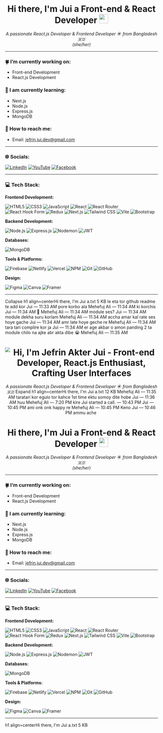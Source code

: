 


<h1 align="center">Hi there, I'm Jui a Front-end & React Developer <img src="https://raw.githubusercontent.com/MartinHeinz/MartinHeinz/master/wave.gif" width="30px"></h1>

<p align="center">
  <em>A passionate React.js Developer & Frontend Developer ☀️ from Bangladesh 🇧🇩</em>
  <br />
  <em>(she/her)</em>
</p>

---

### 🍀 I’m currently working on:
- Front-end Development
- React.js Development

### 🍁 I am currently learning:
- Next.js
- Node.js
- Express.js
- MongoDB

### 💌 How to reach me:
- Email: <a href="mailto:jefrin.jui.dev@gmail.com">jefrin.jui.dev@gmail.com</a>

---

### 🌐 Socials:
<p align="left">
  <a href="YOUR_LINKEDIN_PROFILE_URL_HERE" target="_blank"><img src="https://img.shields.io/badge/LinkedIn-0A66C2?style=flat-square&logo=linkedin&logoColor=white" alt="LinkedIn"></a>
  <a href="YOUR_YOUTUBE_CHANNEL_URL_HERE" target="_blank"><img src="https://img.shields.io/badge/YouTube-FF0000?style=flat-square&logo=youtube&logoColor=white" alt="YouTube"></a>
  <a href="https://www.facebook.com/profile.php?id=10007398146084" target="_blank"><img src="https://img.shields.io/badge/Facebook-1877F2?style=flat-square&logo=facebook&logoColor=white" alt="Facebook"></a>
  </p>

---

### 💻 Tech Stack:

<div align="left">

  **Frontend Development:**
  <p>
    <img src="https://img.shields.io/badge/HTML5-%23E34F26.svg?style=flat-square&logo=html5&logoColor=white" alt="HTML5"/>
    <img src="https://img.shields.io/badge/CSS3-%231572B6.svg?style=flat-square&logo=css3&logoColor=white" alt="CSS3"/>
    <img src="https://img.shields.io/badge/JavaScript-%23F7DF1E.svg?style=flat-square&logo=javascript&logoColor=black" alt="JavaScript"/>
    <img src="https://img.shields.io/badge/React-%2361DAFB.svg?style=flat-square&logo=react&logoColor=black" alt="React"/>
    <img src="https://img.shields.io/badge/React_Router-%23CA4245.svg?style=flat-square&logo=reactrouter&logoColor=white" alt="React Router"/>
    <img src="https://img.shields.io/badge/React_Hook_Form-%23EC5990.svg?style=flat-square&logo=reacthookform&logoColor=white" alt="React Hook Form"/>
    <img src="https://img.shields.io/badge/Redux-%23764ABC.svg?style=flat-square&logo=redux&logoColor=white" alt="Redux"/>
    <img src="https://img.shields.io/badge/Next.js-%23000000.svg?style=flat-square&logo=next.js&logoColor=white" alt="Next.js"/>
    <img src="https://img.shields.io/badge/Tailwind_CSS-%2306B6D4.svg?style=flat-square&logo=tailwindcss&logoColor=white" alt="Tailwind CSS"/>
    <img src="https://img.shields.io/badge/Vite-%23646CFF.svg?style=flat-square&logo=vite&logoColor=white" alt="Vite"/>
    <img src="https://img.shields.io/badge/Bootstrap-%237952B3.svg?style=flat-square&logo=bootstrap&logoColor=white" alt="Bootstrap"/>
  </p>

  **Backend Development:**
  <p>
    <img src="https://img.shields.io/badge/Node.js-%23339933.svg?style=flat-square&logo=node.js&logoColor=white" alt="Node.js"/>
    <img src="https://img.shields.io/badge/Express.js-%23000000.svg?style=flat-square&logo=express&logoColor=white" alt="Express.js"/>
    <img src="https://img.shields.io/badge/Nodemon-%2376D04B.svg?style=flat-square&logo=nodemon&logoColor=white" alt="Nodemon"/>
    <img src="https://img.shields.io/badge/JWT-%23000000.svg?style=flat-square&logo=jsonwebtokens&logoColor=white" alt="JWT"/>
  </p>

  **Databases:**
  <p>
    <img src="https://img.shields.io/badge/MongoDB-%2347A248.svg?style=flat-square&logo=mongodb&logoColor=white" alt="MongoDB"/>
  </p>

  **Tools & Platforms:**
  <p>
    <img src="https://img.shields.io/badge/Firebase-%23FFCA28.svg?style=flat-square&logo=firebase&logoColor=black" alt="Firebase"/>
    <img src="https://img.shields.io/badge/Netlify-%2300C7B7.svg?style=flat-square&logo=netlify&logoColor=white" alt="Netlify"/>
    <img src="https://img.shields.io/badge/Vercel-%23000000.svg?style=flat-square&logo=vercel&logoColor=white" alt="Vercel"/>
    <img src="https://img.shields.io/badge/NPM-%23CB3837.svg?style=flat-square&logo=npm&logoColor=white" alt="NPM"/>
    <img src="https://img.shields.io/badge/Git-%23F05032.svg?style=flat-square&logo=git&logoColor=white" alt="Git"/>
    <img src="https://img.shields.io/badge/GitHub-%23181717.svg?style=flat-square&logo=github&logoColor=white" alt="GitHub"/>
  </p>

  **Design:**
  <p>
    <img src="https://img.shields.io/badge/Figma-%23F24E1E.svg?style=flat-square&logo=figma&logoColor=white" alt="Figma"/>
    <img src="https://img.shields.io/badge/Canva-%2300C4CC.svg?style=flat-square&logo=canva&logoColor=white" alt="Canva"/>
    <img src="https://img.shields.io/badge/Framer-%230055FF.svg?style=flat-square&logo=framer&logoColor=white" alt="Framer"/>
  </p>
</div>

---
Collapse
h1 align=centerHi there, I'm Jui a.txt
5 KB
le eta tor github readme te add kor
Jui — 11:33 AM
pore korbo ala
Mehefuj Ali — 11:34 AM
ki korchis
Jui — 11:34 AM
🥺
Mehefuj Ali — 11:34 AM
module ses?
Jui — 11:34 AM
module dekha suru korlam
Mehefuj Ali — 11:34 AM
accha
amar kal rate ses hoye gache
Jui — 11:34 AM
amr late hoye geche re
Mehefuj Ali — 11:34 AM
tara tari complire kor
ja
Jui — 11:34 AM
er age akbar o amon panding 2 ta module chilo na
ajke abr akta dibe
😭
Mehefuj Ali — 11:35 AM
<h1 align="center">
  <img src="https://readme-typing-svg.demolab.com?font=Fira+Code&weight=600&size=38&duration=5000&pause=500&color=FFA902&center=true&vCenter=true&width=650&lines=Hi%2C+I'm+Jefrin+Akter+Jui+%F0%9F%91%8B;Front-end+Developer;React.js+Enthusiast;Crafting+User+Interfaces" alt="Hi, I'm Jefrin Akter Jui - Front-end Developer, React.js Enthusiast, Crafting User Interfaces" />
</h1>

<p align="center">
  <em>A passionate React.js Developer & Frontend Developer ☀️ from Bangladesh 🇧🇩</em>
Expand
h1 align=centerHi there, I'm Jui a.txt
12 KB
Mehefuj Ali — 11:35 AM
taratari kor
egulo tor kahce 1st time
ektu somoy dite hobe
Jui — 11:36 AM
huu
Mehefuj Ali — 7:20 PM
kire
Jui
 started a call. — 10:43 PM
Jui — 10:45 PM
ami onk onk happy re
Mehefuj Ali — 10:45 PM
Keno
Jui — 10:46 PM
ammu ache
﻿
<h1 align="center">Hi there, I'm Jui a Front-end & React Developer <img src="https://raw.githubusercontent.com/MartinHeinz/MartinHeinz/master/wave.gif" width="30px"></h1>

<p align="center">
  <em>A passionate React.js Developer & Frontend Developer ☀️ from Bangladesh 🇧🇩</em>
  <br />
  <em>(she/her)</em>
</p>

---

### 🍀 I’m currently working on:
- Front-end Development
- React.js Development

### 🍁 I am currently learning:
- Next.js
- Node.js
- Express.js
- MongoDB

### 💌 How to reach me:
- Email: <a href="mailto:jefrin.jui.dev@gmail.com">jefrin.jui.dev@gmail.com</a>

---

### 🌐 Socials:
<p align="left">
  <a href="YOUR_LINKEDIN_PROFILE_URL_HERE" target="_blank"><img src="https://img.shields.io/badge/LinkedIn-0A66C2?style=flat-square&logo=linkedin&logoColor=white" alt="LinkedIn"></a>
  <a href="YOUR_YOUTUBE_CHANNEL_URL_HERE" target="_blank"><img src="https://img.shields.io/badge/YouTube-FF0000?style=flat-square&logo=youtube&logoColor=white" alt="YouTube"></a>
  <a href="https://www.facebook.com/profile.php?id=10007398146084" target="_blank"><img src="https://img.shields.io/badge/Facebook-1877F2?style=flat-square&logo=facebook&logoColor=white" alt="Facebook"></a>
  </p>

---

### 💻 Tech Stack:

<div align="left">

  **Frontend Development:**
  <p>
    <img src="https://img.shields.io/badge/HTML5-%23E34F26.svg?style=flat-square&logo=html5&logoColor=white" alt="HTML5"/>
    <img src="https://img.shields.io/badge/CSS3-%231572B6.svg?style=flat-square&logo=css3&logoColor=white" alt="CSS3"/>
    <img src="https://img.shields.io/badge/JavaScript-%23F7DF1E.svg?style=flat-square&logo=javascript&logoColor=black" alt="JavaScript"/>
    <img src="https://img.shields.io/badge/React-%2361DAFB.svg?style=flat-square&logo=react&logoColor=black" alt="React"/>
    <img src="https://img.shields.io/badge/React_Router-%23CA4245.svg?style=flat-square&logo=reactrouter&logoColor=white" alt="React Router"/>
    <img src="https://img.shields.io/badge/React_Hook_Form-%23EC5990.svg?style=flat-square&logo=reacthookform&logoColor=white" alt="React Hook Form"/>
    <img src="https://img.shields.io/badge/Redux-%23764ABC.svg?style=flat-square&logo=redux&logoColor=white" alt="Redux"/>
    <img src="https://img.shields.io/badge/Next.js-%23000000.svg?style=flat-square&logo=next.js&logoColor=white" alt="Next.js"/>
    <img src="https://img.shields.io/badge/Tailwind_CSS-%2306B6D4.svg?style=flat-square&logo=tailwindcss&logoColor=white" alt="Tailwind CSS"/>
    <img src="https://img.shields.io/badge/Vite-%23646CFF.svg?style=flat-square&logo=vite&logoColor=white" alt="Vite"/>
    <img src="https://img.shields.io/badge/Bootstrap-%237952B3.svg?style=flat-square&logo=bootstrap&logoColor=white" alt="Bootstrap"/>
  </p>

  **Backend Development:**
  <p>
    <img src="https://img.shields.io/badge/Node.js-%23339933.svg?style=flat-square&logo=node.js&logoColor=white" alt="Node.js"/>
    <img src="https://img.shields.io/badge/Express.js-%23000000.svg?style=flat-square&logo=express&logoColor=white" alt="Express.js"/>
    <img src="https://img.shields.io/badge/Nodemon-%2376D04B.svg?style=flat-square&logo=nodemon&logoColor=white" alt="Nodemon"/>
    <img src="https://img.shields.io/badge/JWT-%23000000.svg?style=flat-square&logo=jsonwebtokens&logoColor=white" alt="JWT"/>
  </p>

  **Databases:**
  <p>
    <img src="https://img.shields.io/badge/MongoDB-%2347A248.svg?style=flat-square&logo=mongodb&logoColor=white" alt="MongoDB"/>
  </p>

  **Tools & Platforms:**
  <p>
    <img src="https://img.shields.io/badge/Firebase-%23FFCA28.svg?style=flat-square&logo=firebase&logoColor=black" alt="Firebase"/>
    <img src="https://img.shields.io/badge/Netlify-%2300C7B7.svg?style=flat-square&logo=netlify&logoColor=white" alt="Netlify"/>
    <img src="https://img.shields.io/badge/Vercel-%23000000.svg?style=flat-square&logo=vercel&logoColor=white" alt="Vercel"/>
    <img src="https://img.shields.io/badge/NPM-%23CB3837.svg?style=flat-square&logo=npm&logoColor=white" alt="NPM"/>
    <img src="https://img.shields.io/badge/Git-%23F05032.svg?style=flat-square&logo=git&logoColor=white" alt="Git"/>
    <img src="https://img.shields.io/badge/GitHub-%23181717.svg?style=flat-square&logo=github&logoColor=white" alt="GitHub"/>
  </p>

  **Design:**
  <p>
    <img src="https://img.shields.io/badge/Figma-%23F24E1E.svg?style=flat-square&logo=figma&logoColor=white" alt="Figma"/>
    <img src="https://img.shields.io/badge/Canva-%2300C4CC.svg?style=flat-square&logo=canva&logoColor=white" alt="Canva"/>
    <img src="https://img.shields.io/badge/Framer-%230055FF.svg?style=flat-square&logo=framer&logoColor=white" alt="Framer"/>
  </p>
</div>

---
h1 align=centerHi there, I'm Jui a.txt
5 KB

